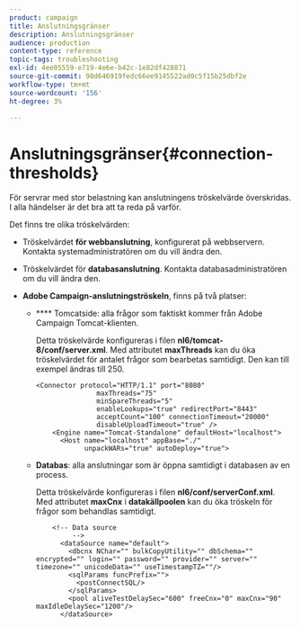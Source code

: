 ```yaml
---
product: campaign
title: Anslutningsgränser
description: Anslutningsgränser
audience: production
content-type: reference
topic-tags: troubleshooting
exl-id: 4ee05559-e719-4e6e-b42c-1e82df428871
source-git-commit: 98d646919fedc66ee9145522ad0c5f15b25dbf2e
workflow-type: tm+mt
source-wordcount: '156'
ht-degree: 3%

---
```


# Anslutningsgränser{#connection-thresholds}

För servrar med stor belastning kan anslutningens tröskelvärde överskridas. I alla händelser är det bra att ta reda på varför.

Det finns tre olika tröskelvärden:

* Tröskelvärdet **för webbanslutning**, konfigurerat på webbservern. Kontakta systemadministratören om du vill ändra den.

* Tröskelvärdet för **databasanslutning**. Kontakta databasadministratören om du vill ändra den.

* **Adobe Campaign-anslutningströskeln**, finns på två platser:

   * **** Tomcatside: alla frågor som faktiskt kommer från Adobe Campaign Tomcat-klienten.

      Detta tröskelvärde konfigureras i filen **nl6/tomcat-8/conf/server.xml**. Med attributet **maxThreads** kan du öka tröskelvärdet för antalet frågor som bearbetas samtidigt. Den kan till exempel ändras till 250.

      ```
      <Connector protocol="HTTP/1.1" port="8080"
                     maxThreads="75"
                     minSpareThreads="5"
                     enableLookups="true" redirectPort="8443"
                     acceptCount="100" connectionTimeout="20000"
                     disableUploadTimeout="true" />
          <Engine name="Tomcat-Standalone" defaultHost="localhost">
            <Host name="localhost" appBase="./"
                  unpackWARs="true" autoDeploy="true">
      ```

   * **Databas**: alla anslutningar som är öppna samtidigt i databasen av en process.

      Detta tröskelvärde konfigureras i filen **nl6/conf/serverConf.xml**. Med attributet **maxCnx** i **datakällpoolen** kan du öka tröskeln för frågor som behandlas samtidigt.

      ```
          <!-- Data source
               -->
            <dataSource name="default">
              <dbcnx NChar="" bulkCopyUtility="" dbSchema="" encrypted="" login="" password="" provider="" server="" timezone="" unicodeData="" useTimestampTZ=""/>
              <sqlParams funcPrefix="">
                <postConnectSQL/>
              </sqlParams>
              <pool aliveTestDelaySec="600" freeCnx="0" maxCnx="90" maxIdleDelaySec="1200"/>
            </dataSource>
      ```
